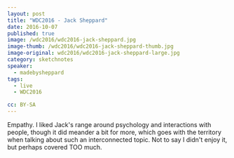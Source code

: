 ```yaml
---
layout: post
title: "WDC2016 - Jack Sheppard"
date: 2016-10-07
published: true
image: /wdc2016/wdc2016-jack-sheppard.jpg
image-thumb: /wdc2016/wdc2016-jack-sheppard-thumb.jpg
image-original: wdc2016/wdc2016-jack-sheppard-large.jpg
category: sketchnotes
speaker:
  - madebysheppard
tags:
  - live
  - WDC2016

cc: BY-SA
---
```


Empathy. I liked Jack's range around psychology and interactions with people, though it did meander a bit for more, which goes with the territory when talking about such an interconnected topic. Not to say I didn't enjoy it, but perhaps covered TOO much. 
